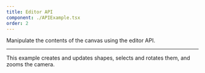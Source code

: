 ```yaml
---
title: Editor API
component: ./APIExample.tsx
order: 2
---
```


Manipulate the contents of the canvas using the editor API.

---

This example creates and updates shapes, selects and rotates them, and zooms the camera.
